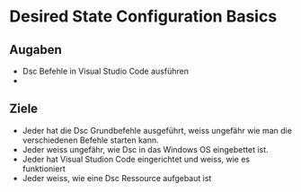 # Desired State Configuration Basics

## Augaben
- Dsc Befehle in Visual Studio Code ausführen
- 

## Ziele
- Jeder hat die Dsc Grundbefehle ausgeführt, weiss ungefähr wie man die verschiedenen Befehle starten kann.
- Jeder weiss ungefähr, wie Dsc in das Windows OS eingebettet ist.
- Jeder hat Visual Studion Code eingerichtet und weiss, wie es funktioniert
- Jeder weiss, wie eine Dsc Ressource aufgebaut ist